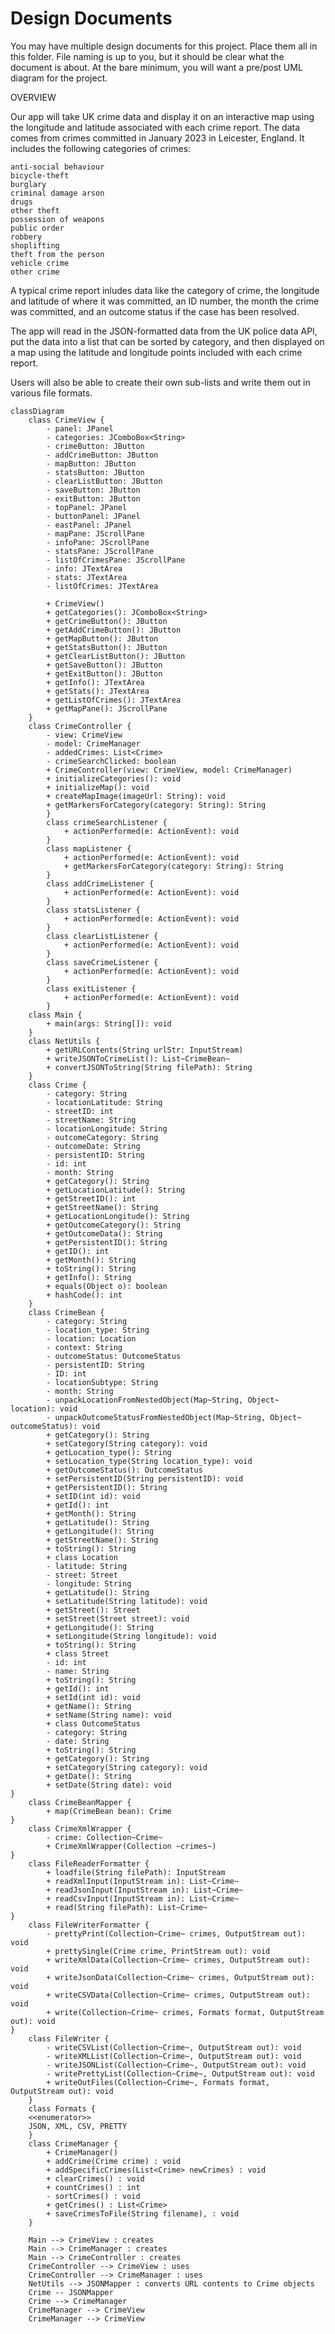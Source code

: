 # Design Documents

You may have multiple design documents for this project. Place them all in this folder. File naming is up to you, but it should be clear what the document is about. At the bare minimum, you will want a pre/post UML diagram for the project. 

OVERVIEW

Our app will take UK crime data and display it on an interactive map using the longitude and latitude associated with each crime report. The data comes from crimes committed in January 2023 in Leicester, England. It includes the following categories of crimes: 

    anti-social behaviour
    bicycle-theft
    burglary
    criminal damage arson
    drugs
    other theft
    possession of weapons
    public order
    robbery
    shoplifting
    theft from the person
    vehicle crime
    other crime

A typical crime report inludes data like the category of crime, the longitude and latitude of where it was committed, an ID number, the month the crime was committed, and an outcome status if the case has been resolved. 

The app will read in the JSON-formatted data from the UK police data API, put the data into a list that can be sorted by category, and then displayed on a map using the latitude and longitude points included with each crime report. 

Users will also be able to create their own sub-lists and write them out in various file formats. 

```mermaid
classDiagram
    class CrimeView {
        - panel: JPanel
        - categories: JComboBox<String>
        - crimeButton: JButton
        - addCrimeButton: JButton
        - mapButton: JButton
        - statsButton: JButton
        - clearListButton: JButton
        - saveButton: JButton
        - exitButton: JButton
        - topPanel: JPanel
        - buttonPanel: JPanel
        - eastPanel: JPanel
        - mapPane: JScrollPane
        - infoPane: JScrollPane
        - statsPane: JScrollPane
        - listOfCrimesPane: JScrollPane
        - info: JTextArea
        - stats: JTextArea
        - listOfCrimes: JTextArea

        + CrimeView()
        + getCategories(): JComboBox<String>
        + getCrimeButton(): JButton
        + getAddCrimeButton(): JButton
        + getMapButton(): JButton
        + getStatsButton(): JButton
        + getClearListButton(): JButton
        + getSaveButton(): JButton
        + getExitButton(): JButton
        + getInfo(): JTextArea
        + getStats(): JTextArea
        + getListOfCrimes(): JTextArea
        + getMapPane(): JScrollPane
    }
    class CrimeController {
        - view: CrimeView
        - model: CrimeManager
        - addedCrimes: List<Crime>
        - crimeSearchClicked: boolean
        + CrimeController(view: CrimeView, model: CrimeManager)
        + initializeCategories(): void
        + initializeMap(): void
        + createMapImage(imageUrl: String): void
        + getMarkersForCategory(category: String): String
        }
        class crimeSearchListener {
            + actionPerformed(e: ActionEvent): void
        }
        class mapListener {
            + actionPerformed(e: ActionEvent): void
            + getMarkersForCategory(category: String): String
        }
        class addCrimeListener {
            + actionPerformed(e: ActionEvent): void
        }
        class statsListener {
            + actionPerformed(e: ActionEvent): void
        }
        class clearListListener {
            + actionPerformed(e: ActionEvent): void
        }
        class saveCrimeListener {
            + actionPerformed(e: ActionEvent): void
        }
        class exitListener {
            + actionPerformed(e: ActionEvent): void
        }
    class Main {
        + main(args: String[]): void
    }
    class NetUtils {
        + getURLContents(String urlStr: InputStream)
        + writeJSONToCrimeList(): List~CrimeBean~
        + convertJSONToString(String filePath): String
    }
    class Crime {
        - category: String
        - locationLatitude: String
        - streetID: int
        - streetName: String
        - locationLongitude: String
        - outcomeCategory: String
        - outcomeDate: String
        - persistentID: String
        - id: int
        - month: String
        + getCategory(): String
        + getLocationLatitude(): String
        + getStreetID(): int
        + getStreetName(): String
        + getLocationLongitude(): String
        + getOutcomeCategory(): String
        + getOutcomeData(): String
        + getPersistentID(): String
        + getID(): int
        + getMonth(): String
        + toString(): String
        + getInfo(): String
        + equals(Object o): boolean
        + hashCode(): int
    }
    class CrimeBean {
        - category: String
        - location_type: String
        - location: Location
        - context: String
        - outcomeStatus: OutcomeStatus
        - persistentID: String
        - ID: int
        - locationSubtype: String
        - month: String
        - unpackLocationFromNestedObject(Map~String, Object~ location): void
        - unpackOutcomeStatusFromNestedObject(Map~String, Object~ outcomeStatus): void
        + getCategory(): String
        + setCategory(String category): void
        + getLocation_type(): String
        + setLocation_type(String location_type): void
        + getOutcomeStatus(): OutcomeStatus
        + setPersistentID(String persistentID): void
        + getPersistentID(): String
        + setID(int id): void
        + getId(): int
        + getMonth(): String
        + getLatitude(): String
        + getLongitude(): String
        + getStreetName(): String
        + toString(): String
        + class Location 
        - latitude: String
        - street: Street
        - longitude: String
        + getLatitude(): String
        + setLatitude(String latitude): void
        + getStreet(): Street
        + setStreet(Street street): void
        + getLongitude(): String
        + setLongitude(String longitude): void
        + toString(): String
        + class Street 
        - id: int
        - name: String
        + toString(): String
        + getId(): int
        + setId(int id): void
        + getName(): String
        + setName(String name): void
        + class OutcomeStatus 
        - category: String
        - date: String
        + toString(): String
        + getCategory(): String
        + setCategory(String category): void
        + getDate(): String
        + setDate(String date): void
}
    class CrimeBeanMapper {
        + map(CrimeBean bean): Crime
}
    class CrimeXmlWrapper {
        - crime: Collection~Crime~
        + CrimeXmlWrapper(Collection ~crimes~)
}
    class FileReaderFormatter {
        + loadfile(String filePath): InputStream
        + readXmlInput(InputStream in): List~Crime~
        + readJsonInput(InputStream in): List~Crime~
        + readCsvInput(InputStream in): List~Crime~
        + read(String filePath): List~Crime~
}
    class FileWriterFormatter {
        - prettyPrint(Collection~Crime~ crimes, OutputStream out): void
        + prettySingle(Crime crime, PrintStream out): void
        + writeXmlData(Collection~Crime~ crimes, OutputStream out): void
        + writeJsonData(Collection~Crime~ crimes, OutputStream out): void
        + writeCSVData(Collection~Crime~ crimes, OutputStream out): void
        + write(Collection~Crime~ crimes, Formats format, OutputStream out): void
}
    class FileWriter {
        - writeCSVList(Collection~Crime~, OutputStream out): void
        - writeXMLList(Collection~Crime~, OutputStream out): void
        - writeJSONList(Collection~Crime~, OutputStream out): void
        - writePrettyList(Collection~Crime~, OutputStream out): void
        + writeOutFiles(Collection~Crime~, Formats format, OutputStream out): void
    }
    class Formats {
    <<enumerator>>
    JSON, XML, CSV, PRETTY
    }
    class CrimeManager {
        + CrimeManager()
        + addCrime(Crime crime) : void
        + addSpecificCrimes(List<Crime> newCrimes) : void
        + clearCrimes() : void
        + countCrimes() : int
        - sortCrimes() : void
        + getCrimes() : List<Crime>
        + saveCrimesToFile(String filename), : void
    }
    
    Main --> CrimeView : creates
    Main --> CrimeManager : creates
    Main --> CrimeController : creates
    CrimeController --> CrimeView : uses
    CrimeController --> CrimeManager : uses
    NetUtils --> JSONMapper : converts URL contents to Crime objects
    Crime -- JSONMapper
    Crime --> CrimeManager
    CrimeManager --> CrimeView
    CrimeManager --> CrimeView

```
